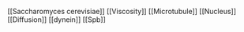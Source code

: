 [[Saccharomyces cerevisiae]]
[[Viscosity]]
[[Microtubule]]
[[Nucleus]]
[[Diffusion]]
[[dynein]]
[[Spb]]
